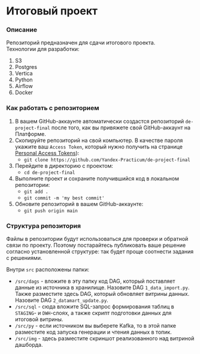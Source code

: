 # Итоговый проект

### Описание
Репозиторий предназначен для сдачи итогового проекта.  
Технологии для разработки:
1. S3
2. Postgres
3. Vertica
4. Python
5. Airflow
6. Docker

### Как работать с репозиторием
1. В вашем GitHub-аккаунте автоматически создастся репозиторий `de-project-final` после того, как вы привяжете свой GitHub-аккаунт на Платформе.
2. Скопируйте репозиторий на свой компьютер. В качестве пароля укажите ваш `Access Token`, который нужно получить на странице [Personal Access Tokens](https://github.com/settings/tokens)):
	* `git clone https://github.com/Yandex-Practicum/de-project-final`
3. Перейдите в директорию с проектом: 
	* `cd de-project-final`
4. Выполните проект и сохраните получившийся код в локальном репозитории:
	* `git add .`
	* `git commit -m 'my best commit'`
5. Обновите репозиторий в вашем GitHub-аккаунте:
	* `git push origin main`

### Структура репозитория
Файлы в репозитории будут использоваться для проверки и обратной связи по проекту. Поэтому постарайтесь публиковать ваше решение согласно установленной структуре: так будет проще соотнести задания с решениями.

Внутри `src` расположены папки:
- `/src/dags` - вложите в эту папку код DAG, который поставляет данные из источника в хранилище. Назовите DAG `1_data_import.py`. Также разместите здесь DAG, который обновляет витрины данных. Назовите DAG `2_datamart_update.py`.
- `/src/sql` - сюда вложите SQL-запрос формирования таблиц в `STAGING`- и `DWH`-слоях, а также скрипт подготовки данных для итоговой витрины.
- `/src/py` - если источником вы выберете Kafka, то в этой папке разместите код запуска генерации и чтения данных в топик.
- `/src/img` - здесь разместите скриншот реализованного над витриной дашборда.
